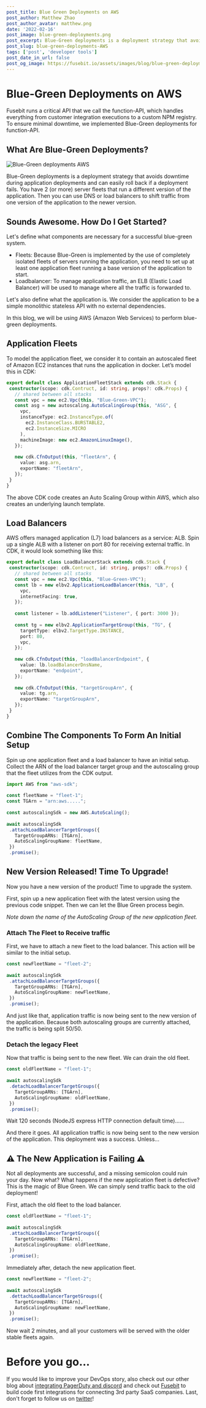 ```yaml
---
post_title: Blue Green Deployments on AWS 
post_author: Matthew Zhao
post_author_avatar: matthew.png
date: '2022-02-16'
post_image: blue-green-deployments.png
post_excerpt: Blue-Green deployments is a deployment strategy that avoids downtime during application deployments and can easily roll back if a deployment fails. 
post_slug: blue-green-deployments-AWS
tags: ['post', 'developer tools']
post_date_in_url: false
post_og_image: https://fusebit.io/assets/images/blog/blue-green-deployments-social.png
---
```


# Blue-Green Deployments on AWS
 
Fusebit runs a critical API that we call the function-API, which handles everything from customer integration executions to a custom NPM registry. To ensure minimal downtime, we implemented Blue-Green deployments for function-API.
 
## What Are Blue-Green Deployments?

![Blue-Green deployments AWS](blug-green-deployment.gif "Blue-Green deployments AWS")

Blue-Green deployments is a deployment strategy that avoids downtime during application deployments and can easily roll back if a deployment fails. You have 2 (or more) server fleets that run a different version of the application. Then you can use DNS or load balancers to shift traffic from one version of the application to the newer version.
 
## Sounds Awesome. How Do I Get Started?
 
Let's define what components are necessary for a successful blue-green system.

- Fleets: Because Blue-Green is implemented by the use of completely isolated fleets of servers running the application, you need to set up at least one application fleet running a base version of the application to start.
- Loadbalancer: To manage application traffic, an ELB (Elastic Load Balancer) will be used to manage where all the traffic is forwarded to.
 
Let's also define what the application is. We consider the application to be a simple monolithic stateless API with no external dependencies.
 
In this blog, we will be using AWS (Amazon Web Services) to perform blue-green deployments.
 
## Application Fleets
 
To model the application fleet, we consider it to contain an autoscaled fleet of Amazon EC2 instances that runs the application in docker. Let’s model this in CDK:
 
```typescript
export default class ApplicationFleetStack extends cdk.Stack {
 constructor(scope: cdk.Contruct, id: string, props?: cdk.Props) {
   // shared between all stacks
   const vpc = new ec2.Vpc(this, "Blue-Green-VPC");
   const asg = new autoscaling.AutoScalingGroup(this, "ASG", {
     vpc,
     instanceType: ec2.InstanceType.of(
       ec2.InstanceClass.BURSTABLE2,
       ec2.InstanceSize.MICRO
     ),
     machineImage: new ec2.AmazonLinuxImage(),
   });
 
   new cdk.CfnOutput(this, "fleetArn", {
     value: asg.arn,
     exportName: "fleetArn",
   });
 }
}
```
 
The above CDK code creates an Auto Scaling Group within AWS, which also creates an underlying launch template.
 
## Load Balancers
 
AWS offers managed application (L7) load balancers as a service: ALB. Spin up a single ALB with a listener on port 80 for receiving external traffic. In CDK, it would look something like this:
 
```typescript
export default class LoadBalancerStack extends cdk.Stack {
 constructor(scope: cdk.Contruct, id: string, props?: cdk.Props) {
   // shared between all stacks
   const vpc = new ec2.Vpc(this, "Blue-Green-VPC");
   const lb = new elbv2.ApplicationLoadBalancer(this, "LB", {
     vpc,
     internetFacing: true,
   });
 
   const listener = lb.addListener("Listener", { port: 3000 });
 
   const tg = new elbv2.ApplicationTargetGroup(this, "TG", {
     targetType: elbv2.TargetType.INSTANCE,
     port: 80,
     vpc,
   });
 
   new cdk.CfnOutput(this, "loadBalancerEndpoint", {
     value: lb.loadBalancerDnsName,
     exportName: "endpoint",
   });
 
   new cdk.CfnOutput(this, "targetGroupArn", {
     value: tg.arn,
     exportName: "targetGroupArn",
   });
 }
}
```
 
## Combine The Components To Form An Initial Setup
 
Spin up one application fleet and a load balancer to have an initial setup. Collect the ARN of the load balancer target group and the autoscaling group that the fleet utilizes from the CDK output.
 
```typescript
import AWS from "aws-sdk";
 
const fleetName = "fleet-1";
const TGArn = "arn:aws.....";
 
const autoscalingSdk = new AWS.AutoScaling();
 
await autoscalingSdk
 .attachLoadBalancerTargetGroups({
   TargetGroupARNs: [TGArn],
   AutoScalingGroupName: fleetName,
 })
 .promise();
```
 
## New Version Released! Time To Upgrade!
 
Now you have a new version of the product! Time to upgrade the system.
 
First, spin up a new application fleet with the latest version using the previous code snippet. Then we can let the Blue Green process begin.
 
_Note down the name of the AutoScaling Group of the new application fleet._
 
### Attach The Fleet to Receive traffic
 
First, we have to attach a new fleet to the load balancer. This action will be similar to the initial setup.
 
```typescript
const newFleetName = "fleet-2";
 
await autoscalingSdk
 .attachLoadBalancerTargetGroups({
   TargetGroupARNs: [TGArn],
   AutoScalingGroupName: newFleetName,
 })
 .promise();
```
 
And just like that, application traffic is now being sent to the new version of the application. Because both autoscaling groups are currently attached, the traffic is being split 50/50.
 
### Detach the legacy Fleet
 
Now that traffic is being sent to the new fleet. We can drain the old fleet.
 
```typescript
const oldFleetName = "fleet-1";
 
await autoscalingSdk
 .detachLoadBalancerTargetGroups({
   TargetGroupARNs: [TGArn],
   AutoScalingGroupName: oldFleetName,
 })
 .promise();
```
 
Wait 120 seconds (NodeJS express HTTP connection default time)......
 
And there it goes. All application traffic is now being sent to the new version of the application. This deployment was a success. Unless...
 
## ⚠️ The New Application is Failing ⚠️
 
Not all deployments are successful, and a missing semicolon could ruin your day. Now what? What happens if the new application fleet is defective? This is the magic of Blue Green. We can simply send traffic back to the old deployment!
 
First, attach the old fleet to the load balancer.
 
```typescript
const oldFleetName = "fleet-1";
 
await autoscalingSdk
 .attachLoadBalancerTargetGroups({
   TargetGroupARNs: [TGArn],
   AutoScalingGroupName: oldFleetName,
 })
 .promise();
```
 
Immediately after, detach the new application fleet.
 
```typescript
const newFleetName = "fleet-2";
 
await autoscalingSdk
 .dettachLoadBalancerTargetGroups({
   TargetGroupARNs: [TGArn],
   AutoScalingGroupName: newFleetName,
 })
 .promise();
```
 
Now wait 2 minutes, and all your customers will be served with the older stable fleets again.
 
# Before you go...
 
If you would like to improve your DevOps story, also check out our other blog about [integrating PagerDuty and discord](https://fusebit.io/blog/pagerduty-discord-integration/) and check out [Fusebit](https://fusebit.io) to build code first integrations for connecting 3rd party SaaS companies. Last, don't forget to follow us on [twitter](https://twitter.com/fusebitio)!
